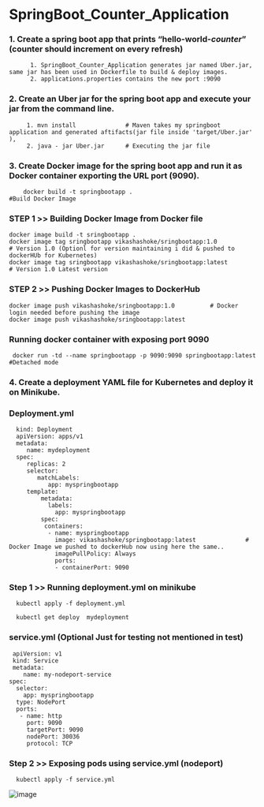 ﻿# SpringBoot_Counter_Application
 
 
 ### 1.	Create a spring boot app that prints “hello-world-$counter” ($counter should increment on every refresh)
 
          1. SpringBoot_Counter_Application generates jar named Uber.jar, same jar has been used in Dockerfile to build & deploy images. 
          2. applications.properties contains the new port :9090 

 
 ### 2. Create an Uber jar for the spring boot app and execute your jar from the command line.
 
         1. mvn install              # Maven takes my springboot application and generated aftifacts(jar file inside 'target/Uber.jar' ), 
         2. java - jar Uber.jar      # Executing the jar file
 
 
 ### 3.	Create Docker image for the spring boot app and run it as Docker container exporting the URL port (9090).
 
 
        docker build -t springbootapp .                                           #Build Docker Image 
        
### STEP 1 >> Building Docker Image from Docker file
    
    docker image build -t sringbootapp .
    docker image tag sringbootapp vikashashoke/sringbootapp:1.0             # Version 1.0 (Optionl for version maintaining i did & pushed to dockerHUb for Kubernetes)
    docker image tag sringbootapp vikashashoke/sringbootapp:latest          # Version 1.0 Latest version
    
    
### STEP 2 >> Pushing Docker Images to DockerHub

    docker image push vikashashoke/sringbootapp:1.0          # Docker login needed before pushing the image
    docker image push vikashashoke/sringbootapp:latest   



### Running docker container with exposing port 9090

     docker run -td --name springbootapp -p 9090:9090 springbootapp:latest    #Detached mode
        
      
        
### 4.	Create a deployment YAML file for Kubernetes and deploy it on Minikube.


### Deployment.yml
   
      kind: Deployment
      apiVersion: apps/v1
      metadata:
         name: mydeployment
      spec:
         replicas: 2
         selector:     
            matchLabels:
               app: myspringbootapp
         template:
             metadata:
               labels:
                 app: myspringbootapp
             spec:
              containers:
               - name: myspringbootapp
                 image: vikashashoke/springbootapp:latest              # Docker Image we pushed to dockerHub now using here the same..
                 imagePullPolicy: Always
                 ports:
                 - containerPort: 9090
                 
### Step 1 >> Running deployment.yml on minikube
   
      kubectl apply -f deployment.yml
      
      kubectl get deploy  mydeployment      
      
### service.yml  (Optional Just for testing not mentioned in test)

     apiVersion: v1
     kind: Service
     metadata:
        name: my-nodeport-service
    spec:
      selector:
        app: myspringbootapp
      type: NodePort
      ports:
       - name: http
         port: 9090
         targetPort: 9090
         nodePort: 30036
         protocol: TCP

### Step 2 >> Exposing pods using service.yml (nodeport)


      kubectl apply -f service.yml
     
             
             
 
![image](https://user-images.githubusercontent.com/35370115/163572270-723029d1-7653-4747-9913-af2a1ca48f02.png)

